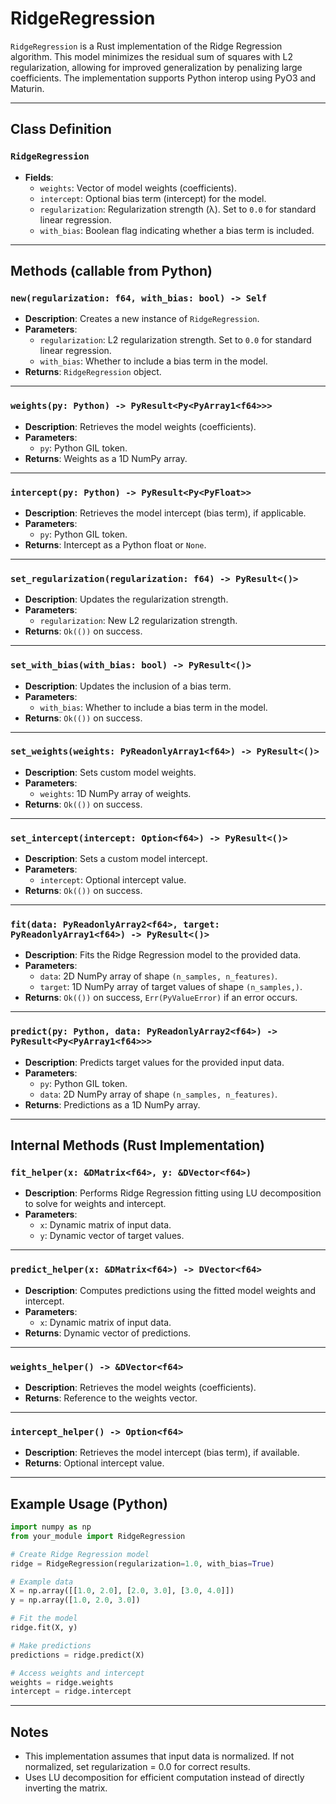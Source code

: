 # RidgeRegression

`RidgeRegression` is a Rust implementation of the Ridge Regression algorithm. This model minimizes the residual sum of squares with L2 regularization, allowing for improved generalization by penalizing large coefficients. The implementation supports Python interop using PyO3 and Maturin.

---

## Class Definition

### `RidgeRegression`
- **Fields**:
  - `weights`: Vector of model weights (coefficients).
  - `intercept`: Optional bias term (intercept) for the model.
  - `regularization`: Regularization strength (λ). Set to `0.0` for standard linear regression.
  - `with_bias`: Boolean flag indicating whether a bias term is included.

---

## Methods (callable from Python)

### `new(regularization: f64, with_bias: bool) -> Self`
- **Description**: Creates a new instance of `RidgeRegression`.
- **Parameters**:
  - `regularization`: L2 regularization strength. Set to `0.0` for standard linear regression.
  - `with_bias`: Whether to include a bias term in the model.
- **Returns**: `RidgeRegression` object.

---

### `weights(py: Python) -> PyResult<Py<PyArray1<f64>>>`
- **Description**: Retrieves the model weights (coefficients).
- **Parameters**:
  - `py`: Python GIL token.
- **Returns**: Weights as a 1D NumPy array.

---

### `intercept(py: Python) -> PyResult<Py<PyFloat>>`
- **Description**: Retrieves the model intercept (bias term), if applicable.
- **Parameters**:
  - `py`: Python GIL token.
- **Returns**: Intercept as a Python float or `None`.

---

### `set_regularization(regularization: f64) -> PyResult<()>`
- **Description**: Updates the regularization strength.
- **Parameters**:
  - `regularization`: New L2 regularization strength.
- **Returns**: `Ok(())` on success.

---

### `set_with_bias(with_bias: bool) -> PyResult<()>`
- **Description**: Updates the inclusion of a bias term.
- **Parameters**:
  - `with_bias`: Whether to include a bias term in the model.
- **Returns**: `Ok(())` on success.

---

### `set_weights(weights: PyReadonlyArray1<f64>) -> PyResult<()>`
- **Description**: Sets custom model weights.
- **Parameters**:
  - `weights`: 1D NumPy array of weights.
- **Returns**: `Ok(())` on success.

---

### `set_intercept(intercept: Option<f64>) -> PyResult<()>`
- **Description**: Sets a custom model intercept.
- **Parameters**:
  - `intercept`: Optional intercept value.
- **Returns**: `Ok(())` on success.

---

### `fit(data: PyReadonlyArray2<f64>, target: PyReadonlyArray1<f64>) -> PyResult<()>`
- **Description**: Fits the Ridge Regression model to the provided data.
- **Parameters**:
  - `data`: 2D NumPy array of shape `(n_samples, n_features)`.
  - `target`: 1D NumPy array of target values of shape `(n_samples,)`.
- **Returns**: `Ok(())` on success, `Err(PyValueError)` if an error occurs.

---

### `predict(py: Python, data: PyReadonlyArray2<f64>) -> PyResult<Py<PyArray1<f64>>>`
- **Description**: Predicts target values for the provided input data.
- **Parameters**:
  - `py`: Python GIL token.
  - `data`: 2D NumPy array of shape `(n_samples, n_features)`.
- **Returns**: Predictions as a 1D NumPy array.

---

## Internal Methods (Rust Implementation)

### `fit_helper(x: &DMatrix<f64>, y: &DVector<f64>)`
- **Description**: Performs Ridge Regression fitting using LU decomposition to solve for weights and intercept.
- **Parameters**:
  - `x`: Dynamic matrix of input data.
  - `y`: Dynamic vector of target values.

---

### `predict_helper(x: &DMatrix<f64>) -> DVector<f64>`
- **Description**: Computes predictions using the fitted model weights and intercept.
- **Parameters**:
  - `x`: Dynamic matrix of input data.
- **Returns**: Dynamic vector of predictions.

---

### `weights_helper() -> &DVector<f64>`
- **Description**: Retrieves the model weights (coefficients).
- **Returns**: Reference to the weights vector.

---

### `intercept_helper() -> Option<f64>`
- **Description**: Retrieves the model intercept (bias term), if available.
- **Returns**: Optional intercept value.

---

## Example Usage (Python)

```python
import numpy as np
from your_module import RidgeRegression

# Create Ridge Regression model
ridge = RidgeRegression(regularization=1.0, with_bias=True)

# Example data
X = np.array([[1.0, 2.0], [2.0, 3.0], [3.0, 4.0]])
y = np.array([1.0, 2.0, 3.0])

# Fit the model
ridge.fit(X, y)

# Make predictions
predictions = ridge.predict(X)

# Access weights and intercept
weights = ridge.weights
intercept = ridge.intercept

```

---

## **Notes**

- This implementation assumes that input data is normalized. If not normalized, set regularization = 0.0 for correct results.
- Uses LU decomposition for efficient computation instead of directly inverting the matrix.